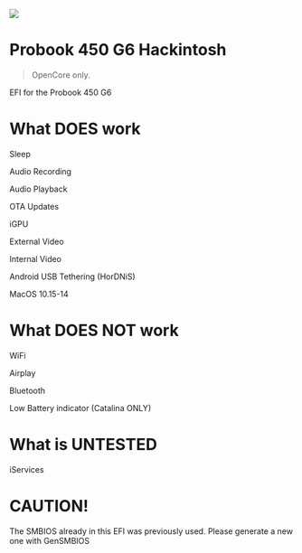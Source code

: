 ![](https://raw.githubusercontent.com/sgeuthecodingcat/inspiron-3542-hackintosh/main/Opencore.png)

# Probook 450 G6 Hackintosh
> OpenCore only.

EFI for the Probook 450 G6

# What DOES work
Sleep

Audio Recording

Audio Playback

OTA Updates

iGPU

External Video

Internal Video

Android USB Tethering (HorDNiS)

MacOS 10.15-14

# What DOES NOT work
WiFi

Airplay

Bluetooth

Low Battery indicator (Catalina ONLY)

# What is UNTESTED
iServices

# CAUTION!
The SMBIOS already in this EFI was previously used. Please generate a new one with GenSMBIOS
